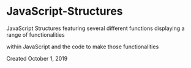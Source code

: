 # JavaScript-Structures

<p> JavaScript Structures featuring several different functions displaying a range of functionalities</p>
<p> within JavaScript and the code to make those functionalities</p>

<p> Created October 1, 2019</p>
